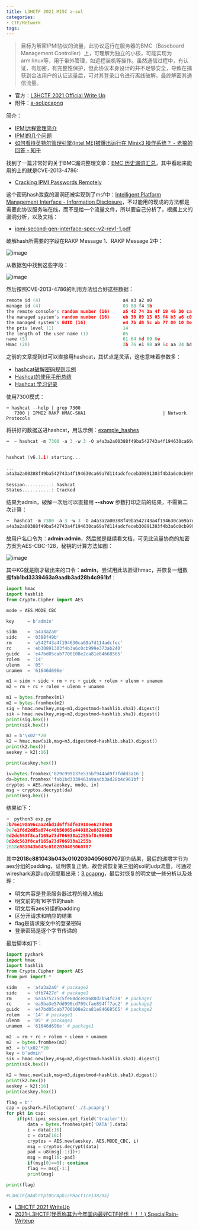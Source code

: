 ```yaml
---
title: L3HCTF 2021 MISC a-sol
categories:
- CTF/Network
tags: 
---
```


> 目标为解密IPMI协议的流量，此协议运行在服务器的BMC（Baseboard Management Controller）上，可理解为独立的小核，可能实现为arm:linux等，用于带外管理，如远程装机等操作。虽然通信过程中，有认证，有加密，有完整性保护，但此协议本身设计的并不足够安全，导致在捕获到合法用户的认证流量后，可对其登录口令进行离线破解，最终解密其通信流量。

- 官方：[L3HCTF 2021 Official Write Up](https://hust-l3hsec.feishu.cn/docs/doccniAzQvQixcSUF5f4tXMLHdc#A9xQUJ)
- 附件：[a-sol.pcapng](https://xuanxuanblingbling.github.io/assets/attachment/l3hctf/a-sol.pcapng)

简介：

- [IPMI远程管理简介](https://blog.csdn.net/pytanght/article/details/19756253)
- [IPMI的几个问题](https://www.cnblogs.com/klb561/p/9070001.html)
- [如何看待英特尔管理引擎(Intel ME)被爆出运行在 Minix3 操作系统？ - 老狼的回答 - 知乎 ](https://www.zhihu.com/question/67749141/answer/258836782)

找到了一篇非常好的关于BMC漏洞整理文章：[BMC 历史漏洞汇总](https://delikely.github.io/2021/06/22/BMC-%E5%8E%86%E5%8F%B2%E6%BC%8F%E6%B4%9E%E6%B1%87%E6%80%BB/)，其中看起来能用的上的就是CVE-2013-4786: 

- [Cracking IPMI Passwords Remotely](http://fish2.com/ipmi/remote-pw-cracking.html)

这个密码hash泄露的漏洞还被实现到了msf中：[Intelligent Platform Management Interface - Information Disclosure](https://www.exploit-db.com/exploits/38633)，不过能用的现成的方法都是需要此协议服务端在线，而不是给一个流量文件，所以要自己分析了，根据上文的漏洞分析，以及文档：

- [ipmi-second-gen-interface-spec-v2-rev1-1.pdf](https://www.intel.com/content/dam/www/public/us/en/documents/product-briefs/ipmi-second-gen-interface-spec-v2-rev1-1.pdf)


破解hash所需要的字段在RAKP Message 1、RAKP Message 2中：

![image](https://xuanxuanblingbling.github.io/assets/pic/l3hctf/crack.png)

从数据包中找到这些字段：

![image](https://xuanxuanblingbling.github.io/assets/pic/l3hctf/package.png)

然后按照CVE-2013-4786的利用方法组合好这些数据：

```c
remote id (4)                               a4 a3 a2 a0
manage id (4)                               03 88 f4 9b
the remote console's random number (16)     a5 42 74 3a 4f 19 46 30 ca 69 a7 d1 14 ad cf ec
the managed system's random number (16)     eb 30 89 13 03 f4 b3 a6 c0 cb 99 9e 37 3a b2 40 
the managed system's GUID (16)              e4 7b d0 5c ab 77 00 10 8e 2c a8 1e 84 66 85 65 
the priv level (1)                          14
the length of the user name (1)             05 
name (5)                                    61 64 6d 69 6e
Hmac (20)                                   2b 76 e1 98 a9 6c aa 24 bd 1d 6f f5 df e3 91 0e e6 27 d9 e8
```

之前的文章提到过可以直接用hashcat，其优点是灵活，这也意味着参数多：

- [hashcat破解密码规则示例](https://blog.csdn.net/robinfoxnan/article/details/113625559)
- [Hashcat的使用手册总结](https://xz.aliyun.com/t/4008)
- [Hashcat 学习记录](https://www.sqlsec.com/2019/10/hashcat.html)

使用7300模式：

```
➜ hashcat --help | grep 7300
   7300 | IPMI2 RAKP HMAC-SHA1                             | Network Protocols
```

将拼好的数据送进hashcat，用法示例：[example_hashes](https://hashcat.net/wiki/doku.php?id=example_hashes)

```c
➜  ~ hashcat -m 7300 -a 3 -w 3 -O a4a3a2a00388f49ba542743a4f194630ca69a7d114adcfeceb30891303f4b3a6c0cb999e373ab240e47bd05cab7700108e2ca81e84668565140561646d696e:2b76e198a96caa24bd1d6ff5dfe3910ee627d9e8       


hashcat (v6.1.1) starting...

...
a4a3a2a00388f49ba542743a4f194630ca69a7d114adcfeceb30891303f4b3a6c0cb999e373ab240e47bd05cab7700108e2ca81e84668565140561646d696e:2b76e198a96caa24bd1d6ff5dfe3910ee627d9e8:admin
                                                 
Session..........: hashcat
Status...........: Cracked
```

结果为admin，破解一次后可以直接用 **--show** 参数打印之前的结果，不需第二次计算：

```c
➜  hashcat -m 7300 -a 3 -w 3 -O a4a3a2a00388f49ba542743a4f194630ca69a7d114adcfeceb30891303f4b3a6c0cb999e373ab240e47bd05cab7700108e2ca81e84668565140561646d696e:2b76e198a96caa24bd1d6ff5dfe3910ee627d9e8  --show
a4a3a2a00388f49ba542743a4f194630ca69a7d114adcfeceb30891303f4b3a6c0cb999e373ab240e47bd05cab7700108e2ca81e84668565140561646d696e:2b76e198a96caa24bd1d6ff5dfe3910ee627d9e8:admin
```

故用户名口令为：**admin:admin**，然后就是继续看文档，可见此流量协商的加密方案为AES-CBC-128，秘钥的计算方法如图：

![image](https://xuanxuanblingbling.github.io/assets/pic/l3hctf/aes.png)

其中KG就是刚才破出来的口令：**admin**，尝试用此法验证hmac，并恢复一组数据**fab1bd3339463a9aadb3ad28b4c961bf**：

```python
import hmac
import hashlib
from Crypto.Cipher import AES

mode = AES.MODE_CBC

key     = b'admin'

sidm    = 'a4a3a2a0'
sidc    = '0388f49b'
rm      = 'a542743a4f194630ca69a7d114adcfec'
rc      = 'eb30891303f4b3a6c0cb999e373ab240'
guidc   = 'e47bd05cab7700108e2ca81e84668565'
rolem   = '14'
ulenm   = '05'
unamem  = '61646d696e'

m1 = sidm + sidc + rm + rc + guidc + rolem + ulenm + unamem
m2 = rm + rc + rolem + ulenm + unamem

m1 = bytes.fromhex(m1)
m2 = bytes.fromhex(m2)
sig = hmac.new(key,msg=m1,digestmod=hashlib.sha1).digest()
sik = hmac.new(key,msg=m2,digestmod=hashlib.sha1).digest()
print(sig.hex())
print(sik.hex())

m3 = b'\x02'*20
k2 = hmac.new(sik,msg=m3,digestmod=hashlib.sha1).digest()
print(k2.hex())
aeskey = k2[:16]

print(aeskey.hex())

iv=bytes.fromhex('829c999137e535bf944ad9f7fddd3a16')
da=bytes.fromhex('fab1bd3339463a9aadb3ad28b4c961bf')
cryptos = AES.new(aeskey, mode, iv)
msg = cryptos.decrypt(da)
print(msg.hex())
```

结果如下：

```python
➜  python3 exp.py
2b76e198a96caa24bd1d6ff5dfe3910ee627d9e8
9e7e1f6d2dd5a874c40b56965e440182e882b929
0d2dc563f8caf165a73d706938a1255bf8c96608
0d2dc563f8caf165a73d706938a1255b
2018c881043b043c0102030405060707
```

其中**2018c881043b043c0102030405060707**即为结果，最后的递增字节为aes分组的padding，证明恢复正确，故尝试恢复第三组的sol的udp流量，可通过wireshark追踪udp流提取出来：[3.pcapng](https://xuanxuanblingbling.github.io/assets/attachment/l3hctf/3.pcapng)，最后对恢复的明文做一些分析以及处理：

- 明文内容是登录服务器过程的输入输出
- 明文前的有16字节的hash
- 明文后有aes分组的padding
- 区分开请求和响应的结果
- flag是请求报文中的登录密码
- 登录密码是逐个字节传递的

最后脚本如下：


```python
import pyshark
import hmac
import hashlib
from Crypto.Cipher import AES
from pwn import *

sidm    = 'a4a3a2a0' # package2
sidc    = 'dfb7427d' # package1
rm      = '6a3a75275c5fe60dce8a680d2b54fc78' # package1
rc      = 'ea9ba3e57dd990cd709cfae894ff7ac2' # package2
guidc   = 'e47bd05cab7700108e2ca81e84668565' # package2
rolem   = '14' # package1
ulenm   = '05' # package1
unamem  = '61646d696e' # package1

m2  = rm + rc + rolem + ulenm + unamem
m2  = bytes.fromhex(m2)
m3  = b'\x02'*20
key = b'admin'
sik = hmac.new(key,msg=m2,digestmod=hashlib.sha1).digest()
print(sik.hex())

k2 = hmac.new(sik,msg=m3,digestmod=hashlib.sha1).digest()
print(k2.hex())
aeskey = k2[:16]
print(aeskey.hex())

flag = b''
cap = pyshark.FileCapture('./3.pcapng')
for pkt in cap:
    if(pkt.ipmi_session.get_field('trailer')):
        data = bytes.fromhex(pkt['DATA'].data)
        i = data[:16]
        c = data[16:]
        cryptos = AES.new(aeskey, AES.MODE_CBC, i)
        msg = cryptos.decrypt(data)
        pad = u8(msg[-1:])+1
        msg = msg[16:-pad]
        if(msg[0]==0): continue
        flag += msg[-1:]
        print(msg)

print(flag)

#L3HCTF{BAdCrYpt0GrAph1cPRact1ce138295}
```


- [L3HCTF 2021 WriteUp](https://hujiekang.top/2021/11/15/L3HCTF-2021-WriteUp/)
- [2021-L3HCTF(我愿称其为今年国内最好CTF好伐！！！) SpecialRain-Writeup](http://xibai.xyz/2021/11/15/2021-L3HCTF/)